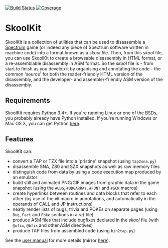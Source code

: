 [![Build Status](https://travis-ci.org/skoolkid/skoolkit.svg?branch=master)](https://travis-ci.org/skoolkid/skoolkit)
[![Coverage](https://codecov.io/github/skoolkid/skoolkit/coverage.svg?branch=master)](https://codecov.io/github/skoolkid/skoolkit?branch=master)

SkoolKit
========

SkoolKit is a collection of utilities that can be used to disassemble a
[Spectrum](http://en.wikipedia.org/wiki/ZX_Spectrum) game (or indeed any piece
of Spectrum software written in machine code) into a format known as a *skool*
file. Then, from this *skool* file, you can use SkoolKit to create a browsable
disassembly in HTML format, or a re-assemblable disassembly in ASM format. So
the *skool* file is - from start to finish as you develop it by organising and
annotating the code - the common 'source' for both the reader-friendly HTML
version of the disassembly, and the developer- and assembler-friendly ASM
version of the disassembly.

Requirements
------------

SkoolKit requires [Python](http://www.python.org/) 3.4+. If you're running
Linux or one of the BSDs, you probably already have Python installed. If you're
running Windows or Mac OS X, you can get Python
[here](http://www.python.org/download/).

Features
--------

SkoolKit can:

* convert a TAP or TZX file into a 'pristine' snapshot (using ``tap2sna.py``)
* disassemble SNA, Z80 and SZX snapshots as well as raw memory files
* distinguish code from data by using a code execution map produced by an
  emulator
* build still and animated PNG/GIF images from graphic data in the game
  snapshot (using the ``#UDG``, ``#UDGARRAY``, ``#FONT`` and ``#SCR`` macros)
* create hyperlinks between routines and data blocks that refer to each other
  (by use of the ``#R`` macro in annotations, and automatically in the
  operands of CALL and JP instructions)
* neatly render lists of bugs, trivia and POKEs on separate pages (using
  ``Bug``, ``Fact`` and ``Poke`` sections in a *ref* file)
* produce ASM files that include bugfixes declared in the *skool* file (with
  ``@ofix``, ``@bfix`` and other ASM directives)
* produce TAP files from assembled code (using ``bin2tap.py``)

See the [user manual](http://skoolkid.github.io/skoolkit/) for more details
(mirror [here](http://skoolkid.gitlab.io/skoolkit/)).
